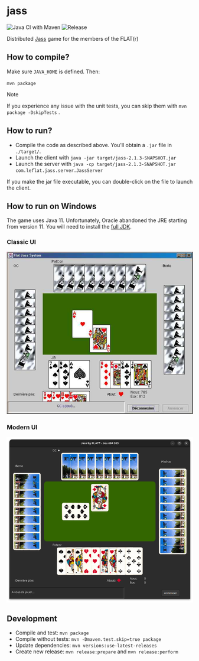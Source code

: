 # jass
![Java CI with Maven](https://github.com/jberclaz/jass/workflows/Build/badge.svg) ![Release](https://img.shields.io/github/v/release/jberclaz/jass)

Distributed [Jass](https://en.wikipedia.org/wiki/Jass) game for the members of the FLAT(r)

## How to compile?
Make sure `JAVA_HOME` is defined. Then:

`mvn package`

> [!NOTE]
> If you experience any issue with the unit tests, you can skip them with `mvn package -DskipTests` .

## How to run?
- Compile the code as described above. You'll obtain a `.jar` file in `./target/`.
- Launch the client with `java -jar target/jass-2.1.3-SNAPSHOT.jar`
- Launch the server with `java -cp target/jass-2.1.3-SNAPSHOT.jar com.leflat.jass.server.JassServer`

If you make the jar file executable, you can double-click on the file to launch the client.

## How to run on Windows
The game uses Java 11. Unfortunately, Oracle abandoned the JRE
starting from version 11. You will need to install the
[full JDK](https://www.oracle.com/java/technologies/javase-jdk14-downloads.html#license-lightbox).

### Classic UI
![Jass client screenshot](doc/screenjass.jpg)

### Modern UI
![Modern UI screenshot](doc/modern_ui.png)

## Development

- Compile and test: `mvn package`
- Compile without tests: `mvn -Dmaven.test.skip=true package`
- Update dependencies: `mvn versions:use-latest-releases`
- Create new release: `mvn release:prepare` and `mvn release:perform`

